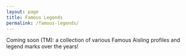 ```yaml
---
layout: page
title: Famous Legends
permalink: /famous-legends/
---
```


Coming soon (TM): a collection of various Famous Aisling profiles and legend marks over the years!

